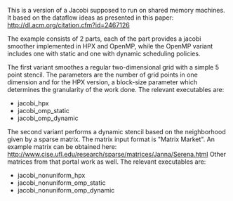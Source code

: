 <!-- Copyright (c) 2013 Thomas Heller                                             -->
<!--                                                                              -->
<!-- Distributed under the Boost Software License, Version 1.0. (See accompanying -->
<!-- file LICENSE_1_0.txt or copy at http://www.boost.org/LICENSE_1_0.txt)        -->

This is a version of a Jacobi supposed to run on shared memory machines.
It based on the dataflow ideas as presented in this paper:
http://dl.acm.org/citation.cfm?id=2467126

The example consists of 2 parts, each of the part provides a jacobi smoother
implemented in HPX and OpenMP, while the OpenMP variant includes one with
static and one with dynamic scheduling policies.

The first variant smoothes a regular two-dimensional grid with a simple
5 point stencil. The parameters are the number of grid points in one dimension
and for the HPX version, a block-size parameter which determines the
granularity of the work done. The relevant executables are:
  * jacobi_hpx
  * jacobi_omp_static
  * jacobi_omp_dynamic

The second variant performs a dynamic stencil based on the neighborhood
given by a sparse matrix. The matrix input format is "Matrix Market".
An example matrix can be obtained here:
http://www.cise.ufl.edu/research/sparse/matrices/Janna/Serena.html
Other matrices from that portal work as well.
The relevant executables are:
  * jacobi_nonuniform_hpx
  * jacobi_nonuniform_omp_static
  * jacobi_nonuniform_omp_dynamic

